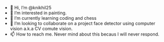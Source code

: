 - 👋 Hi, I’m @knikhil25
- 👀 I’m interested in painting.
- 🌱 I’m currently learning coding and chess
- 💞️ I’m looking to collaborate on a project face detector using computer vision a.k.a CV comute vision.
- 📫 How to reach me. Never mind about this becaus I will never respond.

<!---
knikhil25/knikhil25 is a ✨ special ✨ repository because its `README.md` (this file) appears on your GitHub profile.
You can click the Preview link to take a look at your changes.
--->
